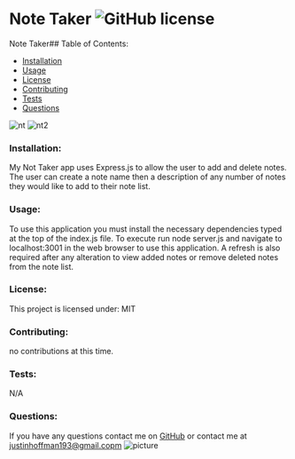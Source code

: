 # Note Taker  ![GitHub license](https://img.shields.io/github/license/Naereen/StrapDown.js.svg)
Note Taker## Table of Contents:
* [Installation](#installation)
* [Usage](#usage)
* [License](#license)
* [Contributing](#contributing)
* [Tests](#tests)
* [Questions](#questions)



![nt](https://user-images.githubusercontent.com/78002356/120954056-f3970980-c713-11eb-889f-ac672c10f47d.JPG)
![nt2](https://user-images.githubusercontent.com/78002356/120954057-f5f96380-c713-11eb-95ee-2d1082ae8cd5.JPG)

### Installation:
My Not Taker app uses Express.js to allow the user to add and delete notes. The user can create a note name then a description of any number of 
notes they would like to add to their note list.

### Usage:
To use this application you must install the necessary dependencies typed at the top of the index.js file. To execute run node server.js and 
navigate to localhost:3001 in the web browser to use this application. A refresh is also required after any alteration to view added notes or remove deleted notes from the note list.
### License:
This project is licensed under:
MIT
### Contributing:
no contributions at this time.
### Tests:
N/A
### Questions:
If you have any questions contact me on [GitHub](https://github.com/shiromajh) or contact 
me at justinhoffman193@gmail.copm
![picture](https://github.com/shiromajh.png?size=80)
    
 
